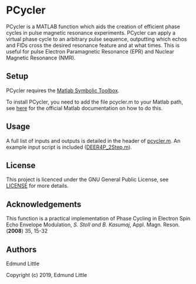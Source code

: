 # PCycler
PCycler is a MATLAB function which aids the creation of efficient phase cycles in pulse magnetic resonance experiments. PCycler can apply a virtual phase cycle to an arbitrary pulse sequence, outputting which echos and FIDs cross the desired resonance feature and at what times. This is useful for pulse Electron Paramagnetic Resonance (EPR) and Nuclear Magnetic Resonance (NMR).

## Setup
PCycler requires the [Matlab Symbolic Toolbox](https://uk.mathworks.com/products/symbolic.html).

To install PCycler, you need to add the file pcycler.m to your Matlab path, see [here](https://uk.mathworks.com/help/matlab/matlab_env/add-remove-or-reorder-folders-on-the-search-path.html) for the official Matlab documentation on how to do this.

## Usage
A full list of inputs and outputs is detailed in the header of [pcycler.m](pcycler.m). An example input script is included ([DEER4P_2Step.m](DEER4P_2Step.m)).

## License
This project is licenced under the GNU General Public License, see [LICENSE](LICENSE) for more details.

## Acknowledgements
This function is a practical implementation of Phase Cycling in Electron Spin Echo Envelope Modulation, _S. Stoll and B. Kasumaj_, Appl. Magn. Reson. (__2008__) 35, 15-32

## Authors
Edmund Little

Copyright (c) 2019, Edmund Little
